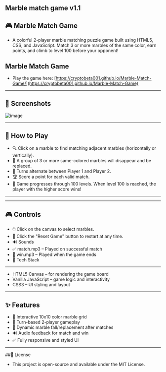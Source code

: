 ## Marble match game v1.1

## 🎮 Marble Match Game

* A colorful 2-player marble matching puzzle game built using HTML5, CSS, and JavaScript. Match 3 or more marbles of the same color, earn points, and climb to level 100 before your opponent!

## Marble Match Game

* Play the game here: [https://cryptobeta001.github.io/Marble-Match-Game/](https://cryptobeta001.github.io/Marble-Match-Game)

---

## 📸 Screenshots

![image](https://github.com/user-attachments/assets/83ff7159-0828-4961-a47e-71a48e008cf1)

---

## 🧩 How to Play

* 🔍 Click on a marble to find matching adjacent marbles (horizontally or vertically).
* 🎯 A group of 3 or more same-colored marbles will disappear and be replaced.
* 🧠 Turns alternate between Player 1 and Player 2.
* 🏆 Score a point for each valid match.
* 🧱 Game progresses through 100 levels. When level 100 is reached, the player with the higher score wins!

---
---

## 🎮 Controls

* 🖱️ Click on the canvas to select marbles.
* 🔁 Click the "Reset Game" button to restart at any time.
* 🔊 Sounds
* ✅ match.mp3 – Played on successful match
* 🏁 win.mp3 – Played when the game ends
* 🧱 Tech Stack

---

* HTML5 Canvas – for rendering the game board
* Vanilla JavaScript – game logic and interactivity
* CSS3 – UI styling and layout

---

## ✨ Features

* 🎨 Interactive 10x10 color marble grid
* 🧠 Turn-based 2-player gameplay
* 🔄 Dynamic marble fall/replacement after matches
* 🔊 Audio feedback for match and win
* ✅ Fully responsive and styled UI

---




##📜 License

* This project is open-source and available under the MIT License.
